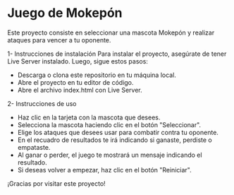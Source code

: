 # Juego de Mokepón 
Este proyecto consiste en seleccionar una mascota Mokepón y realizar ataques para vencer a tu oponente.

1- Instrucciones de instalación
Para instalar el proyecto, asegúrate de tener Live Server instalado. Luego, sigue estos pasos:

- Descarga o clona este repositorio en tu máquina local.
- Abre el proyecto en tu editor de código.
- Abre el archivo index.html con Live Server.

2- Instrucciones de uso
- Haz clic en la tarjeta con la mascota que desees.
- Selecciona la mascota haciendo clic en el botón "Seleccionar".
- Elige los ataques que desees usar para combatir contra tu oponente.
- En el recuadro de resultados te irá indicando si ganaste, perdiste o empataste.
- Al ganar o perder, el juego te mostrará un mensaje indicando el resultado.
- Si deseas volver a empezar, haz clic en el botón "Reiniciar".

¡Gracias por visitar este proyecto! 





